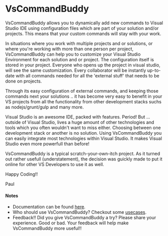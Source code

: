 # VsCommandBuddy

VsCommandBuddy allows you to dynamically add new commands to Visual Studio IDE using configuration files which are part 
of your solution and/or projects. This means that your custom commands will stay with your work.

In situations where you work with multiple projects and or solutions, or where you're working with more than one person per project, VsCommandBuddy 
can help you to customize your Visual Studio Environment for each solution and or project.
The configuration itself is stored in your project. Everyone who opens up the project in visual studio, will see the same customization. Every 
collaborator will be instantly up-to-date with all commands needed for all the 'external stuff' that needs to be done on projects.

Through its easy configuration of external commands, and keeping those commands next your solutions .. it has become very easy to benefit 
in your VS projects from all the functionality from other development stacks suchs as nodejs/grunt/gulp and many more. 

Visual Studio is an awesome IDE, packed with features. Period!  But ... outside of Visual Studio, lives a huge amount of other technologies and tools which 
you often wouldn't want to miss either. Choosing between one development stack or another is no solution. Using VsCommandBuddy you can easily integrate most 
technologies within Visual Studio. It makes Visual Studio even more powerfull than before!

VsCommandBuddy is a typical scratch-your-own-itch project. As it turned out rather usefull (understatement), the decision was guickly made to put it 
online for other VS Developers to use it as well.
 
Happy Coding!!

Paul



#### Notes
- Documentation can be found [here](docs/_toc.md).
- Who should use VsCommandBuddy? Checkout some [usecases](docs/usecases.md).
- Feedback!! Did you give VsCommandBuddy a try? Please share your experience. Good or bad. Your feedback will help make VsCommandBuddy more useful!!






